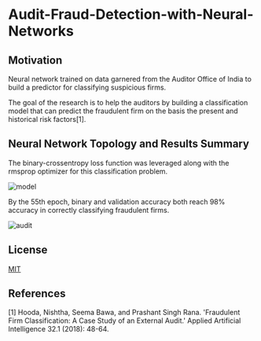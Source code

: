 # Audit-Fraud-Detection-with-Neural-Networks

## Motivation
Neural network trained on data garnered from the Auditor Office of India to build a predictor for classifying suspicious firms.

The goal of the research is to help the auditors by building a classification model that can predict the fraudulent firm on the basis the present and historical risk factors[1].

## Neural Network Topology and Results Summary
The binary-crossentropy loss function was leveraged along with the rmsprop optimizer for this classification problem.

![model](https://user-images.githubusercontent.com/48378196/96961401-4be81500-1550-11eb-9cd2-4e0f682c3b56.png)

By the 55th epoch, binary and validation accuracy both reach 98% accuracy in correctly classifying fraudulent firms. 

![audit](https://user-images.githubusercontent.com/48378196/99758466-ddde4000-2b45-11eb-8502-2efb1333b838.png)

## License
[MIT](https://choosealicense.com/licenses/mit/) 

## References
[1] Hooda, Nishtha, Seema Bawa, and Prashant Singh Rana. 'Fraudulent Firm Classification: A Case Study of an External Audit.' Applied Artificial Intelligence 32.1 (2018): 48-64.
